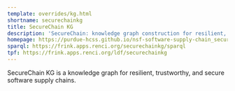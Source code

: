 ```yaml
---
template: overrides/kg.html
shortname: securechainkg
title: SecureChain KG
description: 'SecureChain: knowledge graph construction for resilient, trustworthy, and secure software supply chains'
homepage: https://purdue-hcss.github.io/nsf-software-supply-chain_security/
sparql: https://frink.apps.renci.org/securechainkg/sparql
tpf: https://frink.apps.renci.org/ldf/securechainkg
---
```


SecureChain KG is a knowledge graph for resilient, trustworthy, and secure software supply chains.
